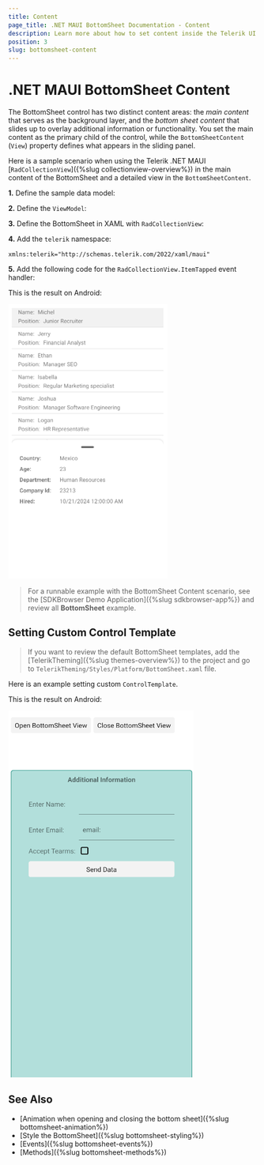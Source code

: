 ```yaml
---
title: Content
page_title: .NET MAUI BottomSheet Documentation - Content
description: Learn more about how to set content inside the Telerik UI for .NET MAUI BottomSheet control.
position: 3
slug: bottomsheet-content
---
```


# .NET MAUI BottomSheet Content

The BottomSheet control has two distinct content areas: the _main content_ that serves as the background layer, and the _bottom sheet content_ that slides up to overlay additional information or functionality. You set the main content as the primary child of the control, while the `BottomSheetContent` (`View`) property defines what appears in the sliding panel.

Here is a sample scenario when using the Telerik .NET MAUI [`RadCollectionView`]({%slug collectionview-overview%}) in the main content of the BottomSheet and a detailed view in the `BottomSheetContent`.

**1.** Define the sample data model:

<snippet id='bottomsheet-data-model' />

**2.** Define the `ViewModel`:

<snippet id='bottomsheet-view-model' />

**3.** Define the BottomSheet in XAML with `RadCollectionView`:

<snippet id='bottomsheet-animation-swipe' />

**4.** Add the `telerik` namespace:

```XAML
xmlns:telerik="http://schemas.telerik.com/2022/xaml/maui"
```

**5.** Add the following code for the `RadCollectionView.ItemTapped` event handler:

<snippet id='bottomsheet-content-tapped-event' />

This is the result on Android:

![.NET MAUI BottomSheet Content](images/bottomsheet-content.png)

> For a runnable example with the BottomSheet Content scenario, see the [SDKBrowser Demo Application]({%slug sdkbrowser-app%}) and review all **BottomSheet** example.

## Setting Custom Control Template

> If you want to review the default BottomSheet templates, add the [TelerikTheming]({%slug themes-overview%}) to the project and go to `TelerikTheming/Styles/Platform/BottomSheet.xaml` file.


Here is an example setting custom `ControlTemplate`.

<snippet id='bottomsheet-custom-control-template' />

This is the result on Android:

![.NET MAUI BottomSheet Control Template](images/bottomsheet-control-template.png)

## See Also

- [Animation when opening and closing the bottom sheet]({%slug bottomsheet-animation%})
- [Style the BottomSheet]({%slug bottomsheet-styling%})
- [Events]({%slug bottomsheet-events%})
- [Methods]({%slug bottomsheet-methods%})